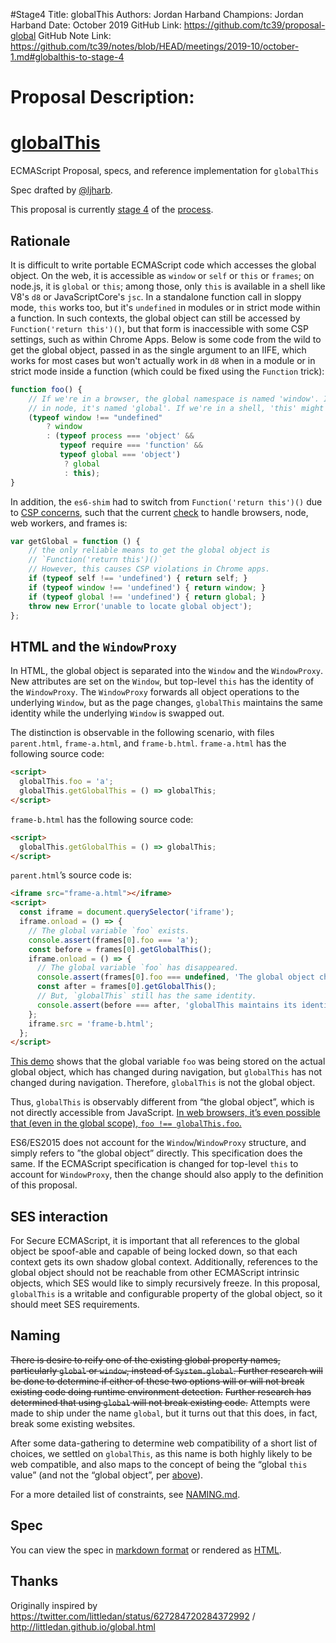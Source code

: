 #Stage4
Title: globalThis
Authors: Jordan Harband
Champions: Jordan Harband
Date: October 2019
GitHub Link: https://github.com/tc39/proposal-global
GitHub Note Link: https://github.com/tc39/notes/blob/HEAD/meetings/2019-10/october-1.md#globalthis-to-stage-4

# Proposal Description:
# [globalThis](https://www.npmjs.com/package/globalthis)
ECMAScript Proposal, specs, and reference implementation for `globalThis`

Spec drafted by [@ljharb](https://github.com/ljharb).

This proposal is currently [stage 4](https://github.com/tc39/ecma262) of the [process](https://tc39.github.io/process-document/).

## Rationale
It is difficult to write portable ECMAScript code which accesses the global object. On the web, it is accessible as `window` or `self` or `this` or `frames`; on node.js, it is `global` or `this`; among those, only `this` is available in a shell like V8's `d8` or JavaScriptCore's `jsc`. In a standalone function call in sloppy mode, `this` works too, but it's `undefined` in modules or in strict mode within a function. In such contexts, the global object can still be accessed by `Function('return this')()`, but that form is inaccessible with some CSP settings, such as within Chrome Apps. Below is some code from the wild to get the global object, passed in as the single argument to an IIFE, which works for most cases but won't actually work in `d8` when in a module or in strict mode inside a function (which could be fixed using the `Function` trick):
```js
function foo() {
	// If we're in a browser, the global namespace is named 'window'. If we're
	// in node, it's named 'global'. If we're in a shell, 'this' might work.
	(typeof window !== "undefined"
		? window
		: (typeof process === 'object' &&
		   typeof require === 'function' &&
		   typeof global === 'object')
			? global
			: this);
}
```

In addition, the `es6-shim` had to switch from `Function('return this')()` due to [CSP concerns](https://github.com/paulmillr/es6-shim/issues/301), such that the current [check](https://github.com/paulmillr/es6-shim/commit/2367e0953edd01ae9a5628e1f47cf14b0377a7d6) to handle browsers, node, web workers, and frames is:
```js
var getGlobal = function () {
	// the only reliable means to get the global object is
	// `Function('return this')()`
	// However, this causes CSP violations in Chrome apps.
	if (typeof self !== 'undefined') { return self; }
	if (typeof window !== 'undefined') { return window; }
	if (typeof global !== 'undefined') { return global; }
	throw new Error('unable to locate global object');
};
```

## HTML and the `WindowProxy`

In HTML, the global object is separated into the `Window` and the `WindowProxy`. New attributes are set on the `Window`, but top-level `this` has the identity of the `WindowProxy`. The `WindowProxy` forwards all object operations to the underlying `Window`, but as the page changes, `globalThis` maintains the same identity while the underlying `Window` is swapped out.

The distinction is observable in the following scenario, with files `parent.html`, `frame-a.html`, and `frame-b.html`. `frame-a.html` has the following source code:

```html
<script>
  globalThis.foo = 'a';
  globalThis.getGlobalThis = () => globalThis;
</script>
```

`frame-b.html` has the following source code:

```html
<script>
  globalThis.getGlobalThis = () => globalThis;
</script>
```

`parent.html`’s source code is:

```html
<iframe src="frame-a.html"></iframe>
<script>
  const iframe = document.querySelector('iframe');
  iframe.onload = () => {
    // The global variable `foo` exists.
    console.assert(frames[0].foo === 'a');
    const before = frames[0].getGlobalThis();
    iframe.onload = () => {
      // The global variable `foo` has disappeared.
      console.assert(frames[0].foo === undefined, 'The global object changes during navigation');
      const after = frames[0].getGlobalThis();
      // But, `globalThis` still has the same identity.
      console.assert(before === after, 'globalThis maintains its identity during navigation');
    };
    iframe.src = 'frame-b.html';
  };
</script>
```

[This demo](https://bead-pancake.glitch.me/) shows that the global variable `foo` was being stored on the actual global object, which has changed during navigation, but `globalThis` has not changed during navigation. Therefore, `globalThis` is not the global object.

Thus, `globalThis` is observably different from “the global object”, which is not directly accessible from JavaScript. [In web browsers, it’s even possible that (even in the global scope), `foo !== globalThis.foo`.](https://concise-walker.glitch.me/)

ES6/ES2015 does not account for the `Window`/`WindowProxy` structure, and simply refers to ”the global object” directly. This specification does the same. If the ECMAScript specification is changed for top-level `this` to account for `WindowProxy`, then the change should also apply to the definition of this proposal.

## SES interaction

For Secure ECMAScript, it is important that all references to the global object be spoof-able and capable of being locked down, so that each context gets its own shadow global context. Additionally, references to the global object should not be reachable from other ECMAScript intrinsic objects, which SES would like to simply recursively freeze. In this proposal, `globalThis` is a writable and configurable property of the global object, so it should meet SES requirements.

## Naming
~~There is desire to reify one of the existing global property names, particularly `global` or `window`, instead of `System.global`. Further research will be done to determine if either of these two options will or will not break existing code doing runtime environment detection.~~ ~~Further research has determined that using `global` will not break existing code.~~ Attempts were made to ship under the name `global`, but it turns out that this does, in fact, break some existing websites.

After some data-gathering to determine web compatibility of a short list of choices, we settled on `globalThis`, as this name is both highly likely to be web compatible, and also maps to the concept of being the “global `this` value” (and not the “global object”, per [above](https://github.com/tc39/proposal-global#html-and-the-windowproxy)).

For a more detailed list of constraints, see [NAMING.md](NAMING.md).

## Spec
You can view the spec in [markdown format](spec.md) or rendered as [HTML](http://tc39.github.io/proposal-global/).

## Thanks
Originally inspired by https://twitter.com/littledan/status/627284720284372992 / http://littledan.github.io/global.html

